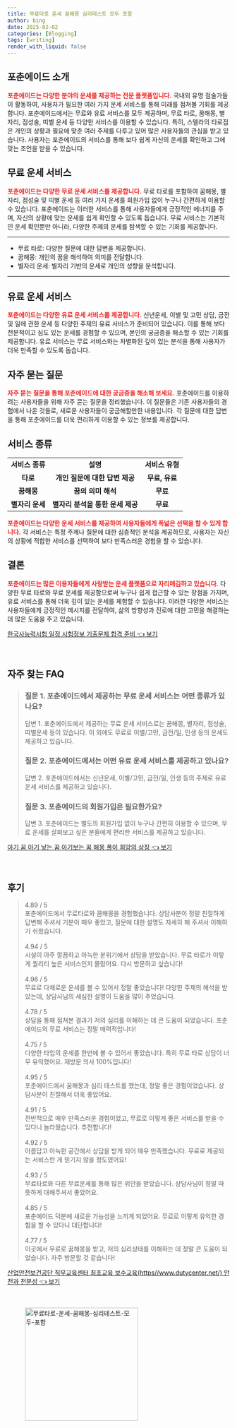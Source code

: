 ```yaml
---
title: 무료타로 운세 꿈해몽 심리테스트 모두 포함
author: bing
date: 2025-02-02
categories: [Blogging]
tags: [writing]
render_with_liquid: false
---
```



<h2 id='포춘에이드_소개'>포춘에이드 소개</h2>

<p><b><span style="color: #ee2323;">포춘에이드는 다양한 분야의 운세를 제공하는 전문 플랫폼입니다.</span></b> 국내외 유명 점술가들이 활동하여, 사용자가 필요한 여러 가지 운세 서비스를 통해 미래를 점쳐볼 기회를 제공합니다. 포춘에이드에서는 무료와 유료 서비스를 모두 제공하며, 무료 타로, 꿈해몽, 별자리, 점성술, 띠별 운세 등 다양한 서비스를 이용할 수 있습니다. 특히, 스텔라의 타로점은 개인의 상황과 필요에 맞춘 여러 주제를 다루고 있어 많은 사용자들의 관심을 받고 있습니다. 사용자는 포춘에이드의 서비스를 통해 보다 쉽게 자신의 운세를 확인하고 그에 맞는 조언을 받을 수 있습니다.</p>

<h2 id='무료_운세_서비스'>무료 운세 서비스</h2>

<p><b><span style="color: #ee2323;">포춘에이드는 다양한 무료 운세 서비스를 제공합니다.</span></b> 무료 타로를 포함하여 꿈해몽, 별자리, 점성술 및 띠별 운세 등 여러 가지 운세를 회원가입 없이 누구나 간편하게 이용할 수 있습니다. 포춘에이드는 이러한 서비스를 통해 사용자들에게 긍정적인 에너지를 주며, 자신의 상황에 맞는 운세를 쉽게 확인할 수 있도록 돕습니다. 무료 서비스는 기본적인 운세 확인뿐만 아니라, 다양한 주제의 운세를 탐색할 수 있는 기회를 제공합니다.</p>

<hr />

<ul>
    <li>무료 타로: 다양한 질문에 대한 답변을 제공합니다.</li>
    <li>꿈해몽: 개인의 꿈을 해석하여 의미를 전달합니다.</li>
    <li>별자리 운세: 별자리 기반의 운세로 개인의 성향을 분석합니다.</li>
</ul>

<hr />

<h2 id='유료_운세_서비스'>유료 운세 서비스</h2>

<p><b><span style="color: #ee2323;">포춘에이드는 다양한 유료 운세 서비스를 제공합니다.</span></b> 신년운세, 이별 및 고민 상담, 금전 및 일에 관한 운세 등 다양한 주제의 유료 서비스가 준비되어 있습니다. 이를 통해 보다 전문적이고 심도 있는 운세를 경험할 수 있으며, 본인의 궁금증을 해소할 수 있는 기회를 제공합니다. 유료 서비스는 무료 서비스와는 차별화된 깊이 있는 분석을 통해 사용자가 더욱 만족할 수 있도록 돕습니다.</p>

<h2 id='자주_묻는_질문'>자주 묻는 질문</h2>

<p><b><span style="color: #ee2323;">자주 묻는 질문을 통해 포춘에이드에 대한 궁금증을 해소해 보세요.</span></b> 포춘에이드를 이용하려는 사용자들을 위해 자주 묻는 질문을 정리했습니다. 이 질문들은 기존 사용자들의 경험에서 나온 것들로, 새로운 사용자들이 궁금해할만한 내용입니다. 각 질문에 대한 답변을 통해 포춘에이드를 더욱 편리하게 이용할 수 있는 정보를 제공합니다.</p>

<h2 id='서비스_종류'>서비스 종류</h2>

<table>
    <tr>
        <td style="text-align: center; height: 17px;"><b>서비스 종류</b></td>
        <td style="text-align: center; height: 17px;"><b>설명</b></td>
        <td style="text-align: center; height: 17px;"><b>서비스 유형</b></td>
    </tr>
    <tr>
        <td style="text-align: center; height: 17px;"><b>타로</b></td>
        <td style="text-align: center; height: 17px;"><b>개인 질문에 대한 답변 제공</b></td>
        <td style="text-align: center; height: 17px;"><b>무료, 유료</b></td>
    </tr>
    <tr>
        <td style="text-align: center; height: 17px;"><b>꿈해몽</b></td>
        <td style="text-align: center; height: 17px;"><b>꿈의 의미 해석</b></td>
        <td style="text-align: center; height: 17px;"><b>무료</b></td>
    </tr>
    <tr>
        <td style="text-align: center; height: 17px;"><b>별자리 운세</b></td>
        <td style="text-align: center; height: 17px;"><b>별자리 분석을 통한 운세 제공</b></td>
        <td style="text-align: center; height: 17px;"><b>무료</b></td>
    </tr>
</table>

<p><b><span style="color: #ee2323;">포춘에이드는 다양한 운세 서비스를 제공하여 사용자들에게 폭넓은 선택을 할 수 있게 합니다.</span></b> 각 서비스는 특정 주제나 질문에 대한 심층적인 분석을 제공하므로, 사용자는 자신의 상황에 적합한 서비스를 선택하여 보다 만족스러운 경험을 할 수 있습니다.</p>

<h2 id='결론'>결론</h2>

<p><b><span style="color: #ee2323;">포춘에이드는 많은 이용자들에게 사랑받는 운세 플랫폼으로 자리매김하고 있습니다.</span></b> 다양한 무료 타로와 무료 운세를 제공함으로써 누구나 쉽게 접근할 수 있는 장점을 가지며, 유료 서비스를 통해 더욱 깊이 있는 운세를 체험할 수 있습니다. 이러한 다양한 서비스는 사용자들에게 긍정적인 메시지를 전달하여, 삶의 방향성과 진로에 대한 고민을 해결하는 데 많은 도움을 주고 있습니다.</p>


<p><a class="click-button" title="한국사능력시험 일정 시험정보 기출문제 합격 준비" href="https://adkhouse.github.io/posts/%ED%95%9C%EA%B5%AD%EC%82%AC%EB%8A%A5%EB%A0%A5%EC%8B%9C%ED%97%98-%EC%9D%BC%EC%A0%95-%EC%8B%9C%ED%97%98%EC%A0%95%EB%B3%B4-%EA%B8%B0%EC%B6%9C%EB%AC%B8%EC%A0%9C-%ED%95%A9%EA%B2%A9-%EC%A4%80%EB%B9%84/" rel="dofollow">한국사능력시험 일정 시험정보 기출문제 합격 준비 👈 보기</a></p><br>
<h2 id='자주_찾는_FAQ'>자주 찾는 FAQ</h2>
<div itemscope="" itemtype="https://schema.org/FAQPage"> 
<blockquote> 
<div itemscope="" itemprop="mainEntity" itemtype="https://schema.org/Question"> 
<h3 itemprop="name">질문 1. 포춘에이드에서 제공하는 무료 운세 서비스는 어떤 종류가 있나요?</h3> 
<div itemscope="" itemprop="acceptedAnswer" itemtype="https://schema.org/Answer"> 
<span itemprop="text"> 
<p>답변 1. 포춘에이드에서 제공하는 무료 운세 서비스로는 꿈해몽, 별자리, 점성술, 띠별운세 등이 있습니다. 이 외에도 무료로 이별/고민, 금전/일, 인생 등의 운세도 제공하고 있습니다.</p> 
</span> 
</div> 
</div> 
<div itemscope="" itemprop="mainEntity" itemtype="https://schema.org/Question"> 
<h3 itemprop="name">질문 2. 포춘에이드에서는 어떤 유료 운세 서비스를 제공하고 있나요?</h3> 
<div itemscope="" itemprop="acceptedAnswer" itemtype="https://schema.org/Answer"> 
<span itemprop="text"> 
<p>답변 2. 포춘에이드에서는 신년운세, 이별/고민, 금전/일, 인생 등의 주제로 유료 운세 서비스를 제공하고 있습니다.</p> 
</span> 
</div> 
</div> 
<div itemscope="" itemprop="mainEntity" itemtype="https://schema.org/Question"> 
<h3 itemprop="name">질문 3. 포춘에이드의 회원가입은 필요한가요?</h3> 
<div itemscope="" itemprop="acceptedAnswer" itemtype="https://schema.org/Answer"> 
<span itemprop="text"> 
<p>답변 3. 포춘에이드는 별도의 회원가입 없이 누구나 간편히 이용할 수 있으며, 무료 운세를 살펴보고 싶은 분들에게 편리한 서비스를 제공하고 있습니다.</p> 
</span> 
</div> 
</div> 
</blockquote> 
</div>
<p><a class="click-button" title="아기 꿈 아기 낳는 꿈 아기보는 꿈 해몽 풀이 희망의 상징" href="https://adkhouse.github.io/posts/%EC%95%84%EA%B8%B0-%EA%BF%88-%EC%95%84%EA%B8%B0-%EB%82%B3%EB%8A%94-%EA%BF%88-%EC%95%84%EA%B8%B0%EB%B3%B4%EB%8A%94-%EA%BF%88-%ED%95%B4%EB%AA%BD-%ED%92%80%EC%9D%B4-%ED%9D%AC%EB%A7%9D%EC%9D%98-%EC%83%81%EC%A7%95/" rel="dofollow">아기 꿈 아기 낳는 꿈 아기보는 꿈 해몽 풀이 희망의 상징 👈 보기</a></p><br>
<h2 id='후기'>후기</h2>
<div itemscope itemtype="https://schema.org/Product">
  <blockquote>
  <div itemprop="review" itemscope itemtype="https://schema.org/Review">
      <div itemprop="reviewRating" itemscope itemtype="https://schema.org/Rating"> <span itemprop="ratingValue">4.89</span> / <span itemprop="bestRating">5</span> </div>
      <span itemprop="reviewBody">포춘에이드에서 무료타로와 꿈해몽을 경험했습니다. 상담사분이 정말 친절하게 답변해 주셔서 기분이 매우 좋았고, 질문에 대한 설명도 자세히 해 주셔서 이해하기 쉬웠습니다.</span>
  </div>
  <br>
  <div itemprop="review" itemscope itemtype="https://schema.org/Review">
      <div itemprop="reviewRating" itemscope itemtype="https://schema.org/Rating"> <span itemprop="ratingValue">4.94</span> / <span itemprop="bestRating">5</span> </div>
      <span itemprop="reviewBody">시설이 아주 깔끔하고 아늑한 분위기에서 상담을 받았습니다. 무료 타로가 이렇게 퀄리티 높은 서비스인지 몰랐어요. 다시 방문하고 싶습니다!</span>
  </div>
  <br>
  <div itemprop="review" itemscope itemtype="https://schema.org/Review">
      <div itemprop="reviewRating" itemscope itemtype="https://schema.org/Rating"> <span itemprop="ratingValue">4.96</span> / <span itemprop="bestRating">5</span> </div>
      <span itemprop="reviewBody">무료로 다채로운 운세를 볼 수 있어서 정말 좋았습니다! 다양한 주제의 해석을 받았는데, 상담사님의 세심한 설명이 도움을 많이 주었습니다.</span>
  </div>
  <br>
  <div itemprop="review" itemscope itemtype="https://schema.org/Review">
      <div itemprop="reviewRating" itemscope itemtype="https://schema.org/Rating"> <span itemprop="ratingValue">4.78</span> / <span itemprop="bestRating">5</span> </div>
      <span itemprop="reviewBody">상담을 통해 점쳐본 결과가 저의 심리를 이해하는 데 큰 도움이 되었습니다. 포춘에이드의 무료 서비스는 정말 매력적입니다!</span>
  </div>
  <br>
  <div itemprop="review" itemscope itemtype="https://schema.org/Review">
      <div itemprop="reviewRating" itemscope itemtype="https://schema.org/Rating"> <span itemprop="ratingValue">4.75</span> / <span itemprop="bestRating">5</span> </div>
      <span itemprop="reviewBody">다양한 타입의 운세를 한번에 볼 수 있어서 좋았습니다. 특히 무료 타로 상담이 너무 유익했어요. 재방문 의사 100%입니다!</span>
  </div>
  <br>
  <div itemprop="review" itemscope itemtype="https://schema.org/Review">
      <div itemprop="reviewRating" itemscope itemtype="https://schema.org/Rating"> <span itemprop="ratingValue">4.95</span> / <span itemprop="bestRating">5</span> </div>
      <span itemprop="reviewBody">포춘에이드에서 꿈해몽과 심리 테스트를 했는데, 정말 좋은 경험이었습니다. 상담사분이 친절해서 더욱 좋았어요.</span>
  </div>
  <br>
  <div itemprop="review" itemscope itemtype="https://schema.org/Review">
      <div itemprop="reviewRating" itemscope itemtype="https://schema.org/Rating"> <span itemprop="ratingValue">4.91</span> / <span itemprop="bestRating">5</span> </div>
      <span itemprop="reviewBody">전반적으로 매우 만족스러운 경험이었고, 무료로 이렇게 좋은 서비스를 받을 수 있다니 놀라웠습니다. 추천합니다!</span>
  </div>
  <br>
  <div itemprop="review" itemscope itemtype="https://schema.org/Review">
      <div itemprop="reviewRating" itemscope itemtype="https://schema.org/Rating"> <span itemprop="ratingValue">4.92</span> / <span itemprop="bestRating">5</span> </div>
      <span itemprop="reviewBody">아름답고 아늑한 공간에서 상담을 받게 되어 매우 만족했습니다. 무료로 제공되는 서비스란 게 믿기지 않을 정도였어요!</span>
  </div>
  <br>
  <div itemprop="review" itemscope itemtype="https://schema.org/Review">
      <div itemprop="reviewRating" itemscope itemtype="https://schema.org/Rating"> <span itemprop="ratingValue">4.93</span> / <span itemprop="bestRating">5</span> </div>
      <span itemprop="reviewBody">무료타로와 다른 무료운세를 통해 많은 위안을 받았습니다. 상담사님이 정말 따뜻하게 대해주셔서 좋았어요.</span>
  </div>
  <br>
  <div itemprop="review" itemscope itemtype="https://schema.org/Review">
      <div itemprop="reviewRating" itemscope itemtype="https://schema.org/Rating"> <span itemprop="ratingValue">4.85</span> / <span itemprop="bestRating">5</span> </div>
      <span itemprop="reviewBody">포춘에이드 덕분에 새로운 가능성을 느끼게 되었어요. 무료로 이렇게 유익한 경험을 할 수 있다니 대단합니다!</span>
  </div>
  <br>
  <div itemprop="review" itemscope itemtype="https://schema.org/Review">
      <div itemprop="reviewRating" itemscope itemtype="https://schema.org/Rating"> <span itemprop="ratingValue">4.77</span> / <span itemprop="bestRating">5</span> </div>
      <span itemprop="reviewBody">이곳에서 무료로 꿈해몽을 받고, 저의 심리상태를 이해하는 데 정말 큰 도움이 되었습니다. 자주 방문할 것 같습니다!</span>
  </div>
  </blockquote>
</div>
<p><a class="click-button" title="산업안전보건공단 직무교육센터 최초교육 보수교육(https//www.dutycenter.net/) 안전과 전문성" href="https://adkhouse.github.io/posts/%EC%82%B0%EC%97%85%EC%95%88%EC%A0%84%EB%B3%B4%EA%B1%B4%EA%B3%B5%EB%8B%A8-%EC%A7%81%EB%AC%B4%EA%B5%90%EC%9C%A1%EC%84%BC%ED%84%B0-%EC%B5%9C%EC%B4%88%EA%B5%90%EC%9C%A1-%EB%B3%B4%EC%88%98%EA%B5%90%EC%9C%A1(httpswww.dutycenter.net)-%EC%95%88%EC%A0%84%EA%B3%BC-%EC%A0%84%EB%AC%B8%EC%84%B1/" rel="dofollow">산업안전보건공단 직무교육센터 최초교육 보수교육(https//www.dutycenter.net/) 안전과 전문성 👈 보기</a></p><br>
<figure class="image"><img src="https://adkhouse.github.io/assets/img/thumbnail/무료타로-운세-꿈해몽-심리테스트-모두-포함.webp" alt="무료타로-운세-꿈해몽-심리테스트-모두-포함" width="256" height="256"></figure>